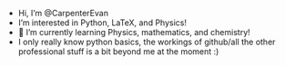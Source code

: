 - Hi, I’m @CarpenterEvan
- I’m interested in Python, LaTeX, and Physics!
- 🌱 I’m currently learning Physics, mathematics, and chemistry!
- I only really know python basics, the workings of github/all the other professional stuff is a bit beyond me at the moment :)

<!---
CarpenterEvan/CarpenterEvan is a ✨ special ✨ repository because its `README.md` (this file) appears on your GitHub profile.
You can click the Preview link to take a look at your changes.
--->
